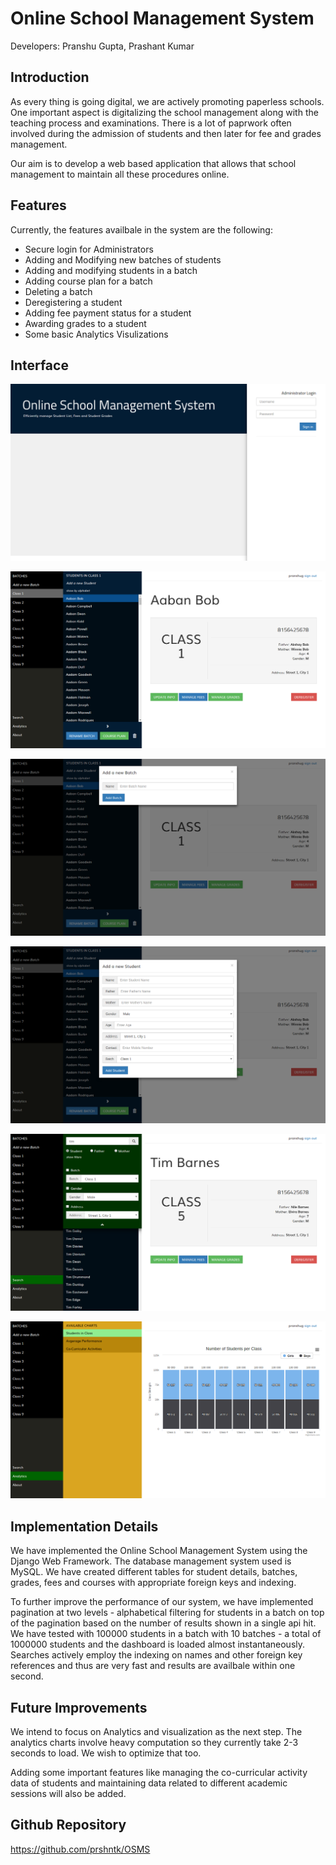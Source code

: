 # Online School Management System
Developers: Pranshu Gupta, Prashant Kumar

## Introduction
As every thing is going digital, we are actively promoting paperless schools. One important aspect is digitalizing the school management along with the teaching process and examinations. There is a lot of paprwork often involved during the admission of students and then later for fee and grades management.

Our aim is to develop a web based application that allows that school management to maintain all these procedures online. 

## Features
Currently, the features availbale in the system are the following:
+ Secure login for Administrators
+ Adding and Modifying new batches of students
+ Adding and modifying students in a batch
+ Adding course plan for a batch
+ Deleting a batch
+ Deregistering a student
+ Adding fee payment status for a student
+ Awarding grades to a student
+ Some basic Analytics Visulizations

## Interface
![Login](/images/login.png)

![Dashboard](/images/dashboard.png)

![Add Batch](/images/addbatch.png)

![Add Student](/images/addstudent.png)

![Search](/images/search.png)

![Charts](/images/charts.png)


## Implementation Details
We have implemented the Online School Management System using the Django Web Framework. The database management system used is MySQL. We have created different tables for student details, batches, grades, fees and courses with appropriate foreign keys and indexing.

To further improve the performance of our system, we have implemented pagination at two levels - alphabetical filtering for students in a batch on top of the pagination based on the number of results shown in a single api hit. We have tested with 100000 students in a batch with 10 batches - a total of 1000000 students and the dashboard is loaded almost instantaneously. Searches actively employ the indexing on names and other foreign key references and thus are very fast and results are availbale within one second.

## Future Improvements
We intend to focus on Analytics and visualization as the next step. The analytics charts involve heavy computation so they currently take 2-3 seconds to load. We wish to optimize that too.

Adding some important features like managing the co-curricular activity data of students and maintaining data related to different academic sessions will also be added.

## Github Repository
https://github.com/prshntk/OSMS

